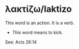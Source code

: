 # λακτίζω/laktizo
This word is an action. It is a verb.
* This word means to kick.

See: Acts 26:14
